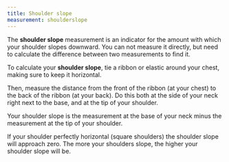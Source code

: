 ```yaml
---
title: Shoulder slope
measurement: shoulderslope
---
```


The **shoulder slope** measurement is an indicator for the amount with which your shoulder slopes downward. 
You can not measure it directly, but need to calculate the difference between two measurements to find it.

To calculate your **shoulder slope**, tie a ribbon or elastic around your chest, making sure to keep it horizontal.

Then, measure the distance from the front of the ribbon (at your chest) to the back of the ribbon (at your back). Do this both at the side of your neck right next to the base, and at the tip of your shoulder.

Your shoulder slope is the measurement at the base of your neck minus the measurement at the tip of your shoulder.

If your shoulder perfectly horizontal (square shoulders) the shoulder slope will approach zero. The more your shoulders slope, the higher your shoulder slope will be.
